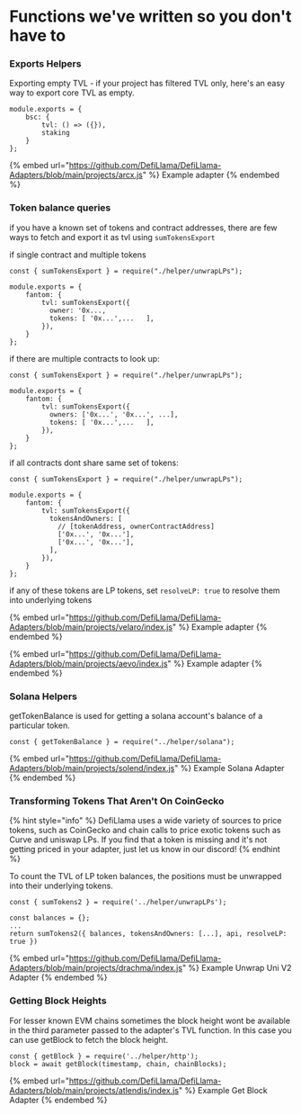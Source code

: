 # Functions we've written so you don't have to

### Exports Helpers

Exporting empty TVL - if your project has filtered TVL only, here's an easy way to export core TVL as empty.

```
module.exports = {
    bsc: {
        tvl: () => ({}),
        staking
    }
};
```

{% embed url="https://github.com/DefiLlama/DefiLlama-Adapters/blob/main/projects/arcx.js" %}
Example adapter
{% endembed %}


### Token balance queries

if you have a known set of tokens and contract addresses, there are few ways to fetch and export it as tvl using `sumTokensExport` 

if single contract and multiple tokens

```
const { sumTokensExport } = require("./helper/unwrapLPs");

module.exports = {
    fantom: {
        tvl: sumTokensExport({ 
          owner: '0x..., 
          tokens: [ '0x...',...   ],
        }),
    }
};
```

if there are multiple contracts to look up:


```
const { sumTokensExport } = require("./helper/unwrapLPs");

module.exports = {
    fantom: {
        tvl: sumTokensExport({ 
          owners: ['0x...', '0x...', ...],
          tokens: [ '0x...',...   ],
        }),
    }
};
```

if all contracts dont share same set of tokens:

```
const { sumTokensExport } = require("./helper/unwrapLPs");

module.exports = {
    fantom: {
        tvl: sumTokensExport({ 
          tokensAndOwners: [
            // [tokenAddress, ownerContractAddress]
            ['0x...', '0x...'],
            ['0x...', '0x...'],
          ],
        }),
    }
};
```

if any of these tokens are LP tokens, set `resolveLP: true` to resolve them into underlying tokens 

{% embed url="https://github.com/DefiLlama/DefiLlama-Adapters/blob/main/projects/velaro/index.js" %}
Example adapter
{% endembed %}

{% embed url="https://github.com/DefiLlama/DefiLlama-Adapters/blob/main/projects/aevo/index.js" %}
Example adapter
{% endembed %}

### Solana Helpers

getTokenBalance is used for getting a solana account's balance of a particular token.

```
const { getTokenBalance } = require("../helper/solana");
```

{% embed url="https://github.com/DefiLlama/DefiLlama-Adapters/blob/main/projects/solend/index.js" %}
Example Solana Adapter
{% endembed %}

### Transforming Tokens That Aren't On CoinGecko

{% hint style="info" %}
DefiLlama uses a wide variety of sources to price tokens, such as CoinGecko and chain calls to price exotic tokens such as Curve and uniswap LPs. If you find that a token is missing and it's not getting priced in your adapter, just let us know in our discord!
{% endhint %}

To count the TVL of LP token balances, the positions must be unwrapped into their underlying tokens.

```
const { sumTokens2 } = require('../helper/unwrapLPs');

const balances = {};
...
return sumTokens2({ balances, tokensAndOwners: [...], api, resolveLP: true })
```

{% embed url="https://github.com/DefiLlama/DefiLlama-Adapters/blob/main/projects/drachma/index.js" %}
Example Unwrap Uni V2 Adapter
{% endembed %}

### Getting Block Heights

For lesser known EVM chains sometimes the block height wont be available in the third parameter passed to the adapter's TVL function. In this case you can use getBlock to fetch the block height.

```
const { getBlock } = require('../helper/http');
block = await getBlock(timestamp, chain, chainBlocks);
```

{% embed url="https://github.com/DefiLlama/DefiLlama-Adapters/blob/main/projects/atlendis/index.js" %}
Example Get Block Adapter
{% endembed %}


